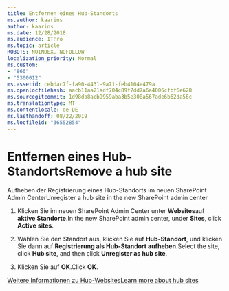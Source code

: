 ```yaml
---
title: Entfernen eines Hub-Standorts
ms.author: kaarins
author: kaarins
ms.date: 12/28/2018
ms.audience: ITPro
ms.topic: article
ROBOTS: NOINDEX, NOFOLLOW
localization_priority: Normal
ms.custom:
- "866"
- "5300012"
ms.assetid: cebdac7f-fa90-4431-9a71-feb4104e479a
ms.openlocfilehash: aacb11aa21adf704c89f7dd7a6a4006cfbf6e628
ms.sourcegitcommit: 1d98db8acb9959aba3b5e308a567ade6b62da56c
ms.translationtype: MT
ms.contentlocale: de-DE
ms.lasthandoff: 08/22/2019
ms.locfileid: "36552854"
---
```

# <a name="remove-a-hub-site"></a><span data-ttu-id="b63a6-102">Entfernen eines Hub-Standorts</span><span class="sxs-lookup"><span data-stu-id="b63a6-102">Remove a hub site</span></span>

<span data-ttu-id="b63a6-103">Aufheben der Registrierung eines Hub-Standorts im neuen SharePoint Admin Center</span><span class="sxs-lookup"><span data-stu-id="b63a6-103">Unregister a hub site in the new SharePoint admin center</span></span>
  
1. <span data-ttu-id="b63a6-104">Klicken Sie im neuen SharePoint Admin Center unter **Websites**auf **aktive Standorte**.</span><span class="sxs-lookup"><span data-stu-id="b63a6-104">In the new SharePoint admin center, under **Sites**, click **Active sites**.</span></span>

2. <span data-ttu-id="b63a6-105">Wählen Sie den Standort aus, klicken Sie auf **Hub-Standort**, und klicken Sie dann auf **Registrierung als Hub-Standort aufheben**.</span><span class="sxs-lookup"><span data-stu-id="b63a6-105">Select the site, click **Hub site**, and then click **Unregister as hub site**.</span></span>

3. <span data-ttu-id="b63a6-106">Klicken Sie auf **OK**.</span><span class="sxs-lookup"><span data-stu-id="b63a6-106">Click **OK**.</span></span>

[<span data-ttu-id="b63a6-107">Weitere Informationen zu Hub-Websites</span><span class="sxs-lookup"><span data-stu-id="b63a6-107">Learn more about hub sites</span></span>](https://support.office.com/article/what-is-a-sharepoint-hub-site-fe26ae84-14b7-45b6-a6d1-948b3966427f?ui=en-US&amp;rs=en-US&amp;ad=US)
  